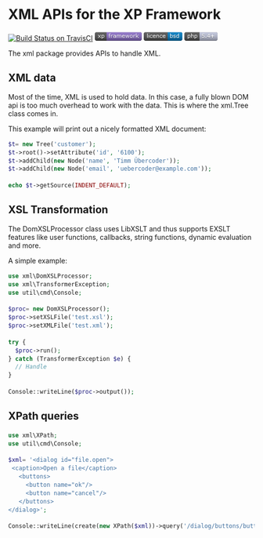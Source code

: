 XML APIs for the XP Framework
=============================

[![Build Status on TravisCI](https://secure.travis-ci.org/xp-framework/xml.svg)](http://travis-ci.org/xp-framework/xml)
[![XP Framework Module](https://raw.githubusercontent.com/xp-framework/web/master/static/xp-framework-badge.png)](https://github.com/xp-framework/core)
[![BSD Licence](https://raw.githubusercontent.com/xp-framework/web/master/static/licence-bsd.png)](https://github.com/xp-framework/core/blob/master/LICENCE.md)
[![Required PHP 5.4+](https://raw.githubusercontent.com/xp-framework/web/master/static/php-5_4plus.png)](http://php.net/)

The xml package provides APIs to handle XML.

XML data
--------
Most of the time, XML is used to hold data. In this case, a fully blown
DOM api is too much overhead to work with the data. This is where the
xml.Tree class comes in.

This example will print out a nicely formatted XML document:

```php
$t= new Tree('customer');
$t->root()->setAttribute('id', '6100');
$t->addChild(new Node('name', 'Timm Übercoder'));
$t->addChild(new Node('email', 'uebercoder@example.com'));

echo $t->getSource(INDENT_DEFAULT);
```

XSL Transformation
------------------
The DomXSLProcessor class uses LibXSLT and thus supports EXSLT features
like user functions, callbacks, string functions, dynamic evaluation and
more.

A simple example:

```php
use xml\DomXSLProcessor;
use xml\TransformerException;
use util\cmd\Console;

$proc= new DomXSLProcessor();
$proc->setXSLFile('test.xsl');
$proc->setXMLFile('test.xml');

try {
  $proc->run();
} catch (TransformerException $e) {
  // Handle
}

Console::writeLine($proc->output());
```

XPath queries
-------------

```php
use xml\XPath;
use util\cmd\Console;

$xml= '<dialog id="file.open">
 <caption>Open a file</caption>
   <buttons>
     <button name="ok"/>
     <button name="cancel"/>
   </buttons>
</dialog>';

Console::writeLine(create(new XPath($xml))->query('/dialog/buttons/button/@name')));
```

